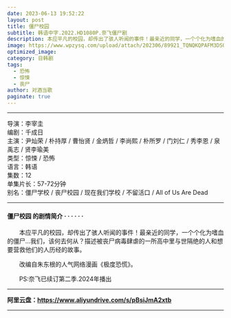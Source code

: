```yaml
---
date: 2023-06-13 19:52:22
layout: post
title: 僵尸校园
subtitle: 韩语中字.2022.HD1080P.奈飞僵尸剧
description: 本应平凡的校园，却传出了骇人听闻的事件！最亲近的同学，一个个化为嗜血的僵尸…我们，该何去何从？描述被丧尸病毒肆虐的一所高中里与世隔绝的人和想要营救他们的人历经的故事...
image: https://www.wpzysq.com/upload/attach/202306/89921_TQNQKQPAFM3DSQQ.png
optimized_image: 
category: 日韩剧
tags:
  - 恐怖
  - 惊悚
  - 丧尸
author: 对酒当歌
paginate: true
---
```


---

导演：李宰圭  
编剧：千成日  
主演：尹灿荣 / 朴持厚 / 曹怡贤 / 金炳哲 / 李尚熙 / 朴所罗 / 门刘仁 / 秀李恩 / 泉禹志 / 贤李瑜美  
类型：惊悚 / 恐怖  
语言：韩语  
集数：12  
单集片长：57-72分钟  
别名：僵尸学校 / 丧尸校园 / 现在我们学校 / 不留活口 / All of Us Are Dead  

---

#### 僵尸校园 的剧情简介 · · · · · ·

　　本应平凡的校园，却传出了骇人听闻的事件！最亲近的同学，一个个化为嗜血的僵尸…我们，该何去何从？描述被丧尸病毒肆虐的一所高中里与世隔绝的人和想要营救他们的人历经的故事。

　　改编自朱东根的人气网络漫画《极度恐慌》。

　　PS:奈飞已续订第二季.2024年播出

---

**阿里云盘：<https://www.aliyundrive.com/s/pBsiJmA2xtb>**

---
